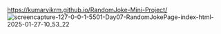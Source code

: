 https://kumarvikrm.github.io/RandomJoke-Mini-Project/
![screencapture-127-0-0-1-5501-Day07-RandomJokePage-index-html-2025-01-27-10_53_22](https://github.com/user-attachments/assets/ce660fee-1b1b-4eff-8808-c8fed143ebcf)
